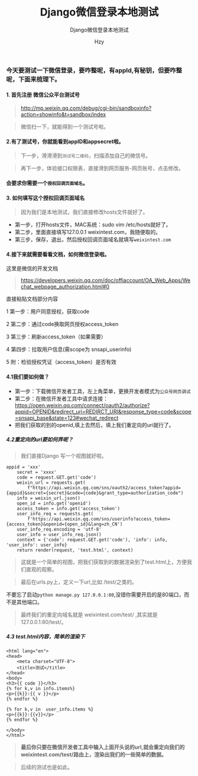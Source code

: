 ﻿---
layout: post
title: "Django微信登录本地测试"
subtitle: 'Django微信登录本地测试'
author: "Hzy"
header-style: text
tags:
  - 杂货
---

### 今天要测试一下微信登录，要咋整呢，有appId,有秘钥，但要咋整呢，下面来梳理下。


#### 1. 首先注册 微信公众平台测试号

> http://mp.weixin.qq.com/debug/cgi-bin/sandboxinfo?action=showinfo&t=sandbox/index

> 微信扫一下，就能得到一个测试号啦。


#### 2.有了测试号，你就能看到appID和appsecret啦。

> 下一步，滑滑滑到`测试号二维码`，扫描添加自己的微信号。

> 再下一步，体验接口权限表，直接滑到网页服务-网页账号，点击修改。

#### 会要求你需要一个`授权回调页面域名`。

#### 3. 如何填写这个授权回调页面域名

> 因为我们是本地测试，我们直接修改hosts文件就好了。

* 第一步，打开hosts文件，MAC系统：sudo vim /etc/hosts就好了。
* 第二步，里面直接填写127.0.0.1 weixintest.com，我随便取的。
* 第三步，保存，退出，然后授权回调页面域名就填写`weixintest.com`


#### 4.接下来就需要看看文档，如何微信登录啦。

这里是微信的开发文档
> https://developers.weixin.qq.com/doc/offiaccount/OA_Web_Apps/Wechat_webpage_authorization.html#0

直接粘贴文档部分内容

1 第一步：用户同意授权，获取code

2 第二步：通过code换取网页授权access_token

3 第三步：刷新access_token（如果需要）

4 第四步：拉取用户信息(需scope为 snsapi_userinfo)

5 附：检验授权凭证（access_token）是否有效

#### 4.1我们要如何做？

* 第一步：下载微信开发者工具，左上角菜单，更换开发者模式为`公众号网页调试`
* 第二步：在微信开发者工具中请求连接：https://open.weixin.qq.com/connect/oauth2/authorize?appid=OPENID&redirect_uri=REDIRCT_URI&response_type=code&scope=snsapi_base&state=123#wechat_redirect
* 把我们获取的到的openid,填上去然后，填上我们重定向的uri就行了。

##### 4.2重定向的url要如何弄呢？

> 我们直接Django 写一个视图就好啦。

```
appid = 'xxx'
    secret = 'xxxx'
    code = request.GET.get('code')
    weixin_url = requests.get(
        f"https://api.weixin.qq.com/sns/oauth2/access_token?appid={appid}&secret={secret}&code={code}&grant_type=authorization_code")
    info = weixin_url.json()
    open_id = info.get('openid')
    access_token = info.get('access_token')
    user_info_req = requests.get(
        f'https://api.weixin.qq.com/sns/userinfo?access_token={access_token}&openid={open_id}&lang=zh_CN')
    user_info_req.encoding = 'utf-8'
    user_info = user_info_req.json()
    context = {'code': request.GET.get('code'), 'info': info, 'user_info': user_info}
    return render(request, 'test.html', context)
```

> 这就是一个简单的视图，把我们获取到的数据渲染到了test.html上，方便我们直观的观察。
>

>最后在urls.py上，定义一下url,比如 /test/之类的。
>


不要忘了启动`python manage.py 127.0.0.1:80`,没错你需要开启的是80端口，而不是其他端口。

> 最终我们的重定向域名就是 weixintest.com/test/ ,其实就是127.0.0.1:80/test/。
##### 4.3 test.html内容，简单的渲染下
```
<html lang="en">
<head>
    <meta charset="UTF-8">
    <title>测试</title>
</head>
<body>
<h3>{{ code }}</h3>
{% for k,v in info.items%}
<p>{{k}}:{{ v }}</p>
{% endfor %}

{% for k,v in  user_info.items %}
<p>{{k}}:{{v}}</p>
{% endfor %}

</body>
</html>
```

> **最后你只要在微信开发者工具中输入上面开头说的url,就会重定向我们的weixintest.com/test/路由上，渲染出我们的一些简单的数据。**


> 后续的测试也是如此。







